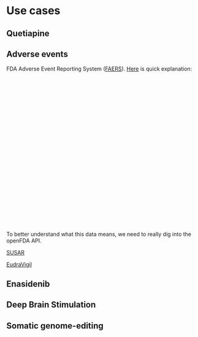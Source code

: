 # Use cases


## Quetiapine

## Adverse events





FDA Adverse Event Reporting System ([FAERS](https://open.fda.gov/data/faers/)). [Here](https://open.fda.gov/apis/drug/event/) is quick explanation:
<!--html_preserve--><div id="htmlwidget-7c841c3d88b001cd4571" style="width:100%;height:400px;" class="plotly html-widget"></div>
<script type="application/json" data-for="htmlwidget-7c841c3d88b001cd4571">{"x":{"visdat":{"45bc7d4631d2":["function () ","plotlyVisDat"]},"cur_data":"45bc7d4631d2","attrs":{"45bc7d4631d2":{"x":{},"y":{},"alpha_stroke":1,"sizes":[10,100],"spans":[1,20],"type":"bar"}},"layout":{"margin":{"b":40,"l":60,"t":25,"r":10},"title":"Adverse drug events reported to FDA for quetiapine","xaxis":{"domain":[0,1],"automargin":true,"title":"","categoryorder":"count","categoryarray":[16416,16393,8068,7140,6399,5202,4795,3798,3229,2536,2131,1885,1780,1744,1671,1658,1373,1328,1326,1304,1293,1265,1240,1119,1095,1078,992,972,954,926,896,859,852,846,834,800,799,798,794,761,705,695,666,635,634,604,585,576,573,572,569,558,554,520,518],"type":"category"},"yaxis":{"domain":[0,1],"automargin":true,"title":"Events reported"},"hovermode":"closest","showlegend":false},"source":"A","config":{"showSendToCloud":false},"data":[{"x":["depression","bipolar","anxiety","schizophrenia","sleep","insomnia","pain","hypertension","psychotic","parkinson","diabetes","dementia","schizoaffective","gastrooesophageal","affective","hallucination","arthritis","agitation","sclerosis","hyperactivity","infection","attention","stress","traumatic","hypothyroidism","pulmonary","narcolepsy","rheumatoid","mood","constipation","asthma","delusion","migraine","psychosis","mania","muscle","panic","hepatitis","cancer","cardiac","nausea","personality","fibromyalgia","epilepsy","paranoid","obsessive","thyroid","compulsive","convulsion","crohn","thrombosis","attack","psoriasis","myeloma","headache"],"y":[16416,16393,8068,7140,6399,5202,4795,3798,3229,2536,2131,1885,1780,1744,1671,1658,1373,1328,1326,1304,1293,1265,1240,1119,1095,1078,992,972,954,926,896,859,852,846,834,800,799,798,794,761,705,695,666,635,634,604,585,576,573,572,569,558,554,520,518],"type":"bar","marker":{"color":"rgba(31,119,180,1)","line":{"color":"rgba(31,119,180,1)"}},"error_y":{"color":"rgba(31,119,180,1)"},"error_x":{"color":"rgba(31,119,180,1)"},"xaxis":"x","yaxis":"y","frame":null}],"highlight":{"on":"plotly_click","persistent":false,"dynamic":false,"selectize":false,"opacityDim":0.2,"selected":{"opacity":1},"debounce":0},"shinyEvents":["plotly_hover","plotly_click","plotly_selected","plotly_relayout","plotly_brushed","plotly_brushing","plotly_clickannotation","plotly_doubleclick","plotly_deselect","plotly_afterplot","plotly_sunburstclick"],"base_url":"https://plot.ly"},"evals":[],"jsHooks":[]}</script><!--/html_preserve--> To better understand what this data means, we need to really dig into the openFDA API.

[SUSAR](https://bi.ema.europa.eu/analyticsSOAP/saw.dll?PortalPages&PortalPath=%2Fshared%2FPHV%20DAP%2F_portal%2FDAP&Action=Navigate&P0=1&P1=eq&P2=%22Line%20Listing%20Objects%22.%22Substance%20High%20Level%20Code%22&P3=1+21689)

[EudraVigil](http://www.adrreports.eu/de/search_subst.html#)

## Enasidenib

## Deep Brain Stimulation 

## Somatic genome-editing
